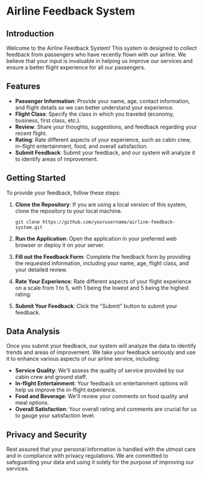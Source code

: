 # Airline Feedback System

## Introduction

Welcome to the Airline Feedback System! This system is designed to collect feedback from passengers who have recently flown with our airline. We believe that your input is invaluable in helping us improve our services and ensure a better flight experience for all our passengers.

## Features

- **Passenger Information**: Provide your name, age, contact information, and flight details so we can better understand your experience.
- **Flight Class**: Specify the class in which you traveled (economy, business, first class, etc.).
- **Review**: Share your thoughts, suggestions, and feedback regarding your recent flight.
- **Rating**: Rate different aspects of your experience, such as cabin crew, in-flight entertainment, food, and overall satisfaction.
- **Submit Feedback**: Submit your feedback, and our system will analyze it to identify areas of improvement.

## Getting Started

To provide your feedback, follow these steps:

1. **Clone the Repository**: If you are using a local version of this system, clone the repository to your local machine.

   ```
   git clone https://github.com/yourusername/airline-feedback-system.git
   ```

2. **Run the Application**: Open the application in your preferred web browser or deploy it on your server.

3. **Fill out the Feedback Form**: Complete the feedback form by providing the requested information, including your name, age, flight class, and your detailed review.

4. **Rate Your Experience**: Rate different aspects of your flight experience on a scale from 1 to 5, with 1 being the lowest and 5 being the highest rating.

5. **Submit Your Feedback**: Click the "Submit" button to submit your feedback.

## Data Analysis

Once you submit your feedback, our system will analyze the data to identify trends and areas of improvement. We take your feedback seriously and use it to enhance various aspects of our airline service, including:

- **Service Quality**: We'll assess the quality of service provided by our cabin crew and ground staff.
- **In-flight Entertainment**: Your feedback on entertainment options will help us improve the in-flight experience.
- **Food and Beverage**: We'll review your comments on food quality and meal options.
- **Overall Satisfaction**: Your overall rating and comments are crucial for us to gauge your satisfaction level.

## Privacy and Security

Rest assured that your personal information is handled with the utmost care and in compliance with privacy regulations. We are committed to safeguarding your data and using it solely for the purpose of improving our services.
